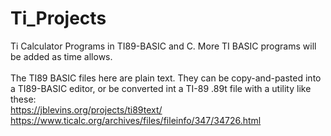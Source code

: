 # Ti_Projects
Ti Calculator Programs in TI89-BASIC and C. More TI BASIC programs will be added as time allows.  
&nbsp;  
The TI89 BASIC files here are plain text. They can be copy-and-pasted into a TI89-BASIC editor, or be converted int a TI-89 .89t file with a utility like these:  
https://jblevins.org/projects/ti89text/  
https://www.ticalc.org/archives/files/fileinfo/347/34726.html  
